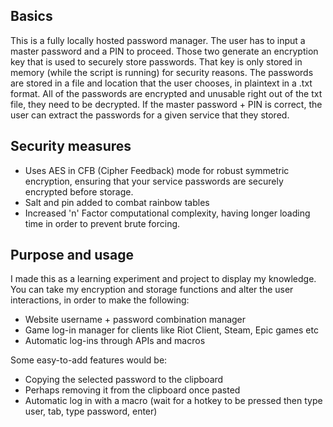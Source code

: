 ## Basics
This is a fully locally hosted password manager.
The user has to input a master password and a PIN to proceed.
Those two generate an encryption key that is used to securely store passwords.
That key is only stored in memory (while the script is running) for security reasons.
The passwords are stored in a file and location that the user chooses, in plaintext in a .txt format.
All of the passwords are encrypted and unusable right out of the txt file, they need to be decrypted.
If the master password + PIN is correct, the user can extract the passwords for a given service that they stored.

## Security measures
- Uses AES in CFB (Cipher Feedback) mode for robust symmetric encryption, ensuring that your service passwords are securely encrypted before storage.
- Salt and pin added to combat rainbow tables
- Increased 'n' Factor computational complexity, having longer loading time in order to prevent brute forcing.

## Purpose and usage
I made this as a learning experiment and project to display my knowledge.
You can take my encryption and storage functions and alter the user interactions, in order to make the following:
- Website username + password combination manager
- Game log-in manager for clients like Riot Client, Steam, Epic games etc
- Automatic log-ins through APIs and macros

Some easy-to-add features would be:
- Copying the selected password to the clipboard
- Perhaps removing it from the clipboard once pasted
- Automatic log in with a macro (wait for a hotkey to be pressed then type user, tab, type password, enter)
